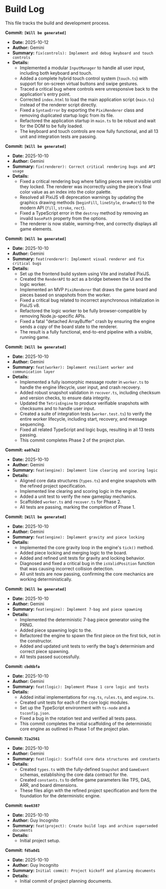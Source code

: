 # Build Log

This file tracks the build and development process.

**Commit: `[Will be generated]`**
*   **Date:** 2025-10-12
*   **Author:** Gemini
*   **Summary:** `fix(controls): Implement and debug keyboard and touch controls`
*   **Details:**
    *   Implemented a modular `InputManager` to handle all user input, including both keyboard and touch.
    *   Added a complete hybrid touch control system (`touch.ts`) with support for on-screen virtual buttons and swipe gestures.
    *   Traced a critical bug where controls were unresponsive back to the application's entry point.
    *   Corrected `index.html` to load the main application script (`main.ts`) instead of the renderer script directly.
    *   Fixed a `SyntaxError` by exporting the `PixiRenderer` class and removing duplicated startup logic from its file.
    *   Refactored the application startup in `main.ts` to be robust and wait for the DOM to be fully loaded.
    *   The keyboard and touch controls are now fully functional, and all 13 unit and integration tests are passing.

**Commit: `[Will be generated]`**
*   **Date:** 2025-10-10
*   **Author:** Gemini
*   **Summary:** `fix(renderer): Correct critical rendering bugs and API usage`
*   **Details:**
    *   Fixed a critical rendering bug where falling pieces were invisible until they locked. The renderer was incorrectly using the piece's final color value as an index into the color palette.
    *   Resolved all PixiJS v8 deprecation warnings by updating the graphics drawing methods (`beginFill`, `lineStyle`, `drawRect`) to the modern API (`fill`, `stroke`, `rect`).
    *   Fixed a TypeScript error in the `destroy` method by removing an invalid `basePath` property from the options.
    *   The renderer is now stable, warning-free, and correctly displays all game elements.

**Commit: `[Will be generated]`**
*   **Date:** 2025-10-10
*   **Author:** Gemini
*   **Summary:** `feat(renderer): Implement visual renderer and fix critical bugs`
*   **Details:**
    *   Set up the frontend build system using Vite and installed PixiJS.
    *   Created the `RenderAPI` to act as a bridge between the UI and the logic worker.
    *   Implemented an MVP `PixiRenderer` that draws the game board and pieces based on snapshots from the worker.
    *   Fixed a critical bug related to incorrect asynchronous initialization in PixiJS v8.
    *   Refactored the logic worker to be fully browser-compatible by removing Node.js-specific APIs.
    *   Fixed a fatal "detached ArrayBuffer" crash by ensuring the engine sends a *copy* of the board state to the renderer.
    *   The result is a fully functional, end-to-end pipeline with a visible, running game.

**Commit: `[Will be generated]`**
*   **Date:** 2025-10-10
*   **Author:** Gemini
*   **Summary:** `feat(worker): Implement resilient worker and communication layer`
*   **Details:**
    *   Implemented a fully isomorphic message router in `worker.ts` to handle the engine lifecycle, user input, and crash recovery.
    *   Added robust snapshot validation in `recover.ts`, including checksum and version checks, to ensure data integrity.
    *   Updated the `TetrisEngine` to produce verifiable snapshots with checksums and to handle user input.
    *   Created a suite of integration tests (`worker.test.ts`) to verify the entire worker lifecycle, including start, recovery, and message sequencing.
    *   Fixed all related TypeScript and logic bugs, resulting in all 13 tests passing.
    *   This commit completes Phase 2 of the project plan.

**Commit: `ea07e22`**
*   **Date:** 2025-10-10
*   **Author:** Gemini
*   **Summary:** `feat(engine): Implement line clearing and scoring logic`
*   **Details:**
    *   Aligned core data structures (`types.ts`) and engine snapshots with the refined project specification.
    *   Implemented line clearing and scoring logic in the engine.
    *   Added a unit test to verify the new gameplay mechanics.
    *   Scaffolded `worker.ts` and `recover.ts` for Phase 2.
    *   All tests are passing, marking the completion of Phase 1.

**Commit: `[Will be generated]`**
*   **Date:** 2025-10-10
*   **Author:** Gemini
*   **Summary:** `feat(engine): Implement gravity and piece locking`
*   **Details:**
    *   Implemented the core gravity loop in the engine's `tick()` method.
    *   Added piece locking and merging logic to the board.
    *   Added and refined unit tests for gravity and locking behavior.
    *   Diagnosed and fixed a critical bug in the `isValidPosition` function that was causing incorrect collision detection.
    *   All unit tests are now passing, confirming the core mechanics are working deterministically.

**Commit: `[Will be generated]`**
*   **Date:** 2025-10-10
*   **Author:** Gemini
*   **Summary:** `feat(engine): Implement 7-bag and piece spawning`
*   **Details:**
    *   Implemented the deterministic 7-bag piece generator using the PRNG.
    *   Added piece spawning logic to the.
    *   Refactored the engine to spawn the first piece on the first tick, not in the constructor.
    *   Added and updated unit tests to verify the bag's determinism and correct piece spawning.
    *   All tests passed successfully.

**Commit: `cbd6bfa`**
*   **Date:** 2025-10-10
*   **Author:** Gemini
*   **Summary:** `feat(logic): Implement Phase 1 core logic and tests`
*   **Details:**
    *   Added initial implementations for `rng.ts`, `rules.ts`, and `engine.ts`.
    *   Created unit tests for each of the core logic modules.
    *   Set up the TypeScript environment with `ts-node` and a `tsconfig.json`.
    *   Fixed a bug in the rotation test and verified all tests pass.
    *   This commit completes the initial scaffolding of the deterministic core engine as outlined in Phase 1 of the project plan.

**Commit: `72a2561`**
*   **Date:** 2025-10-10
*   **Author:** Gemini
*   **Summary:** `feat(logic): Scaffold core data structures and constants`
*   **Details:**
    *   Created `types.ts` with the fully-defined `Snapshot` and `GameEvent` schemas, establishing the core data contract for the.
    *   Created `constants.ts` to define game parameters like TPS, DAS, ARR, and board dimensions.
    *   These files align with the refined project specification and form the foundation for the deterministic engine.

**Commit: `6ee6387`**
*   **Date:** 2025-10-10
*   **Author:** Guy Incognito
*   **Summary:** `feat(project): Create build logs and archive superseded documents`
*   **Details:**
    *   Initial project setup.

**Commit: `fd5a8d1`**
*   **Date:** 2025-10-10
*   **Author:** Guy Incognito
*   **Summary:** `Initial commit: Project kickoff and planning documents`
*   **Details:**
    *   Initial commit of project planning documents.